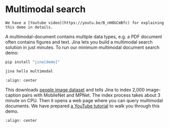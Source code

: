 # Multimodal search

```{tip}
We have a [Youtube video](https://youtu.be/B_nH8GCmBfc) for explaining this demo in details. 
```

A multimodal-document contains multiple data types, e.g. a PDF document often contains figures and text. Jina lets you
build a multimodal search solution in just minutes. To run our minimum multimodal document search demo:

```bash
pip install "jina[demo]"

jina hello multimodal
```


```{figure} ../../../.github/2.0/hello-multimodal-1.png
:align: center
```

This downloads [people image dataset](https://www.kaggle.com/ahmadahmadzada/images2000) and tells Jina to index 2,000
image-caption pairs with MobileNet and MPNet. The index process takes about 3 minute on CPU. Then it opens a web page
where you can query multimodal documents. We have prepared [a YouTube tutorial](https://youtu.be/B_nH8GCmBfc) to walk
you through this demo.


```{figure} ../../../.github/2.0/hello-multimodal-2.png
:align: center
```